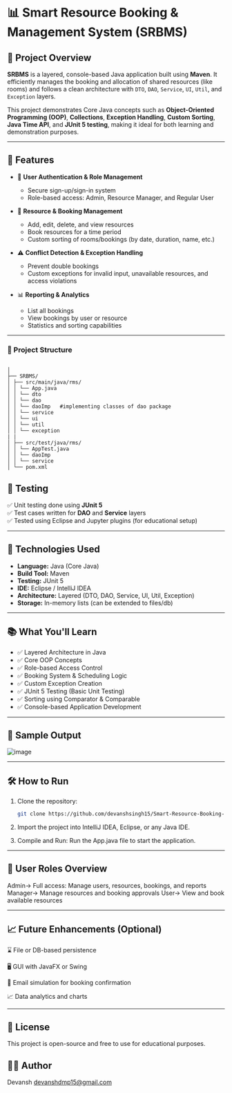 # 📊 Smart Resource Booking & Management System (SRBMS)

## 📌 Project Overview
**SRBMS** is a layered, console-based Java application built using **Maven**. It efficiently manages the booking and allocation of shared resources (like rooms) and follows a clean architecture with `DTO`, `DAO`, `Service`, `UI`, `Util`, and `Exception` layers.

This project demonstrates Core Java concepts such as **Object-Oriented Programming (OOP)**, **Collections**, **Exception Handling**, **Custom Sorting**, **Java Time API**, and **JUnit 5 testing**, making it ideal for both learning and demonstration purposes.

---

## 🚀 Features
- 🔐 **User Authentication & Role Management**
  - Secure sign-up/sign-in system  
  - Role-based access: Admin, Resource Manager, and Regular User

- 🏢 **Resource & Booking Management**  
  - Add, edit, delete, and view resources  
  - Book resources for a time period  
  - Custom sorting of rooms/bookings (by date, duration, name, etc.)  

- ⚠️ **Conflict Detection & Exception Handling**  
  - Prevent double bookings  
  - Custom exceptions for invalid input, unavailable resources, and access violations

- 📊 **Reporting & Analytics**  
  - List all bookings  
  - View bookings by user or resource  
  - Statistics and sorting capabilities

---

### 📁 Project Structure
```pgsql

│
├── SRBMS/
│ ├── src/main/java/rms/ 
│ │ └── App.java
│ │ └── dto
│ │ └── dao
│ │ └── daoImp   #implementing classes of dao package
│ │ └── service
│ │ └── ui
│ │ └── util
│ │ └── exception
| |
│ ├── src/test/java/rms/ 
│ │ └── AppTest.java
│ │ └── daoImp
│ │ └── service
│ └── pom.xml
```

## 🧪 Testing

✅ Unit testing done using **JUnit 5**  
✅ Test cases written for **DAO** and **Service** layers  
✅ Tested using Eclipse and Jupyter plugins (for educational setup)

---

## 🧰 Technologies Used

- **Language:** Java (Core Java)
- **Build Tool:** Maven
- **Testing:** JUnit 5
- **IDE:** Eclipse / IntelliJ IDEA
- **Architecture:** Layered (DTO, DAO, Service, UI, Util, Exception)
- **Storage:** In-memory lists (can be extended to files/db)

---

## 📚 What You'll Learn

- ✅ Layered Architecture in Java
- ✅ Core OOP Concepts
- ✅ Role-based Access Control
- ✅ Booking System & Scheduling Logic
- ✅ Custom Exception Creation
- ✅ JUnit 5 Testing (Basic Unit Testing)
- ✅ Sorting using Comparator & Comparable
- ✅ Console-based Application Development

---

## 📸 Sample Output
![image](https://github.com/user-attachments/assets/bf3f92ba-cff4-4528-818d-479f1e698acc)

---

## 🛠 How to Run

1. Clone the repository:
   ```bash
   git clone https://github.com/devanshsingh15/Smart-Resource-Booking-Management-System-Using-Java
   
2. Import the project into IntelliJ IDEA, Eclipse, or any Java IDE.

3. Compile and Run: Run the App.java file to start the application.

---

## 📌 User Roles Overview

Admin->	Full access: Manage users, resources, bookings, and reports
Manager->	Manage resources and booking approvals
User->	View and book available resources

---

## 📈 Future Enhancements (Optional)

⌛ File or DB-based persistence

🖥 GUI with JavaFX or Swing

📩 Email simulation for booking confirmation

📈 Data analytics and charts

---

## 📜 License
This project is open-source and free to use for educational purposes.

## 🙋‍♂️ Author
Devansh
devanshdmp15@gmail.com

